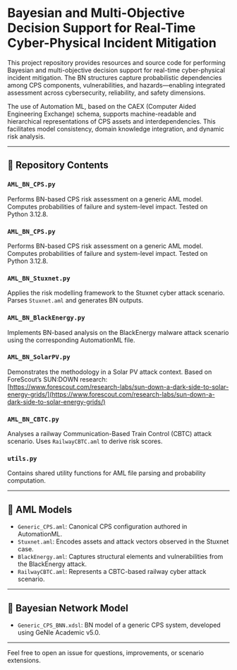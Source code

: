 # Bayesian and Multi-Objective Decision Support for Real-Time Cyber-Physical Incident Mitigation

This project repository provides resources and source code for performing Bayesian and multi-objective decision support for real-time cyber-physical incident mitigation. The BN structures capture probabilistic dependencies among CPS components, vulnerabilities, and hazards—enabling integrated assessment across cybersecurity, reliability, and safety dimensions.

The use of Automation ML, based on the CAEX (Computer Aided Engineering Exchange) schema, supports machine-readable and hierarchical representations of CPS assets and interdependencies. This facilitates model consistency, domain knowledge integration, and dynamic risk analysis.

---

## 📂 Repository Contents

### `AML_BN_CPS.py`  
Performs BN-based CPS risk assessment on a generic AML model. Computes probabilities of failure and system-level impact. Tested on Python 3.12.8.

### `AML_BN_CPS.py`  
Performs BN-based CPS risk assessment on a generic AML model. Computes probabilities of failure and system-level impact. Tested on Python 3.12.8.

### `AML_BN_Stuxnet.py`  
Applies the risk modelling framework to the Stuxnet cyber attack scenario. Parses `Stuxnet.aml` and generates BN outputs.

### `AML_BN_BlackEnergy.py`  
Implements BN-based analysis on the BlackEnergy malware attack scenario using the corresponding AutomationML file.

### `AML_BN_SolarPV.py`  
Demonstrates the methodology in a Solar PV attack context. Based on ForeScout’s SUN:DOWN research:  
[https://www.forescout.com/research-labs/sun-down-a-dark-side-to-solar-energy-grids/](https://www.forescout.com/research-labs/sun-down-a-dark-side-to-solar-energy-grids/)

### `AML_BN_CBTC.py`  
Analyses a railway Communication-Based Train Control (CBTC) attack scenario. Uses `RailwayCBTC.aml` to derive risk scores.

### `utils.py`  
Contains shared utility functions for AML file parsing and probability computation.

---

## 📁 AML Models

- `Generic_CPS.aml`: Canonical CPS configuration authored in AutomationML.
- `Stuxnet.aml`: Encodes assets and attack vectors observed in the Stuxnet case.
- `BlackEnergy.aml`: Captures structural elements and vulnerabilities from the BlackEnergy attack.
- `RailwayCBTC.aml`: Represents a CBTC-based railway cyber attack scenario.

---

## 📄 Bayesian Network Model

- `Generic_CPS_BNN.xdsl`: BN model of a generic CPS system, developed using GeNIe Academic v5.0.

---

Feel free to open an issue for questions, improvements, or scenario extensions.
